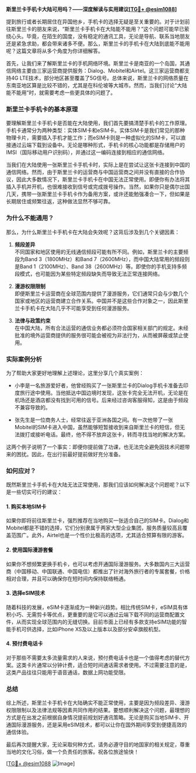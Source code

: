 **斯里兰卡手机卡大陆可用吗？——深度解读与实用建议[[TG💪+ @esim1088](https://t.me/s/esim1088)]**

提到旅行或者长期居住在异国他乡，手机卡的选择无疑是至关重要的。对于计划前往斯里兰卡的朋友来说，“斯里兰卡手机卡在大陆能不能用？”这个问题可能早已萦绕心头。毕竟，在陌生的国度，没有稳定的通讯工具，无论是导航、联系当地朋友还是紧急求助，都会带来诸多不便。那么，斯里兰卡的手机卡在大陆到底能不能用呢？这篇文章将从多个角度为你详细解答。

首先，让我们来了解斯里兰卡的手机网络环境。斯里兰卡是南亚的一个岛国，其通信网络主要由三家运营商提供服务：Dialog、Mobitel和Airtel。这三家运营商都支持4G LTE技术，部分地区甚至覆盖了5G信号。总体来说，斯里兰卡的网络质量在东南亚地区算是比较不错的，尤其是在科伦坡等大城市。然而，当我们讨论“大陆能不能用”时，就需要考虑一些更具体的问题了。

### 斯里兰卡手机卡的基本原理

要理解斯里兰卡手机卡是否能在大陆使用，我们首先要搞清楚手机卡的工作原理。手机卡通常分为两种类型：实体SIM卡和eSIM卡。实体SIM卡是我们常见的那种物理卡片，需要插入手机才能工作；而eSIM卡则是一种虚拟化的SIM卡，可以直接通过云端下载到设备中。无论是哪种形式，手机卡的核心功能都是存储用户的IMSI（国际移动用户识别码），并通过这一编码连接到相应的通信网络。

当我们在大陆使用一张斯里兰卡手机卡时，实际上是在尝试让这张卡连接到中国的通信网络。然而，由于斯里兰卡的运营商与中国运营商之间并没有直接的合作协议，因此大多数情况下，斯里兰卡手机卡在中国无法正常使用。即便你有办法将其插入手机并开机，也很难接收到信号或完成拨号操作。当然，如果你只是偶尔出国几天，携带一张斯里兰卡手机卡作为备用方案，或许还能勉强凑合一下，但如果是长期居住或频繁往返，这种做法显然不够可靠。

### 为什么不能通用？

那么，为什么斯里兰卡手机卡在大陆会失效呢？这背后涉及到几个关键因素：

1. **频段差异**  
   不同国家和地区使用的无线通信频段可能有所不同。例如，斯里兰卡的主要频段为Band 3（1800MHz）和Band 7（2600MHz），而中国大陆常用的频段则是Band 1（2100MHz）、Band 38（2600MHz）等。即使你的手机支持多频段模式，也可能因为某些特定频段缺失而导致无法正常连接网络。

2. **漫游权限限制**  
   即便斯里兰卡运营商在全球范围内提供了漫游服务，它们通常只会与少数几个国家或地区的运营商建立合作关系。中国并不是这些合作对象之一，因此斯里兰卡手机卡在大陆几乎不可能享受到任何漫游服务。

3. **法律与政策约束**  
   在中国大陆，所有合法运营的通信业务都必须符合国家相关部门的规定。未经批准的境外运营商提供的服务很可能会被视为非法行为，从而被屏蔽或禁止使用。

### 实际案例分析

为了帮助大家更好地理解上述理论，这里分享几个真实案例：

- 小李是一名旅游爱好者，他曾经购买了一张斯里兰卡的Dialog手机卡准备去印度旅行途中使用。当他抵达中国边境时发现，这张卡完全无法开机，无论是在机场还是酒店都没有找到可用的信号。后来经过咨询客服得知，这是由于频段不兼容导致的。
  
- 张先生是一位商务人士，经常往返于亚洲各国之间。有一次他带了一张Mobitel的SIM卡进入中国，虽然能够短暂接收到来自斯里兰卡的短信，但无法拨打或接听电话。最终，他不得不放弃这张卡，转而寻找当地的解决方案。

这两个例子说明了一个事实：即便你提前做了功课，也无法完全避免因技术问题带来的困扰。因此，在出行前最好提前做好充分准备。

### 如何应对？

既然斯里兰卡手机卡在大陆无法正常使用，那我们应该如何解决这个问题呢？以下是一些切实可行的建议：

#### 1. 购买本地SIM卡
如果你即将前往斯里兰卡，强烈推荐在当地购买一张适合自己的SIM卡。Dialog和Mobitel都是不错的选择，它们分别隶属于两家大型企业集团，服务质量较高且覆盖范围广。此外，Airtel也是一个性价比极高的选项，尤其适合预算有限的游客。

#### 2. 使用国际漫游套餐
如果你不想频繁更换手机卡，也可以考虑开通国际漫游服务。大多数国内三大运营商（中国移动、中国联通、中国电信）都推出了针对海外旅行者的专属套餐，价格相对合理，并且可以确保你在短时间内保持联络畅通。

#### 3. 选择eSIM技术
随着科技的发展，eSIM卡逐渐成为一种新兴趋势。相比传统SIM卡，eSIM具有体积小巧、无需剪卡等优点，更重要的是它可以通过云端下载不同的运营商配置文件，从而实现全球范围内的无缝切换。目前市面上已经有多款支持eSIM功能的智能手机可供选择，比如iPhone XS及以上版本以及部分安卓旗舰机型。

#### 4. 预付费电话卡
对于那些不需要太多流量需求的人来说，预付费电话卡也是一个值得考虑的替代方案。这类卡片通常以分钟计费，适合短时间通话需求者使用。不过需要注意的是，这类产品往往只能用于语音通话，数据上网功能受限。

### 总结

综上所述，斯里兰卡手机卡在大陆确实不能正常使用，主要是因为频段差异、漫游权限限制以及法律法规等因素共同作用的结果。要想顺利解决这个问题，最理想的方式是在出发之前根据自身情况提前规划好通讯策略。无论是购买当地SIM卡、开通国际漫游服务，还是采用eSIM技术，都可以让你在国外期间享受到便捷高效的通信体验。

最后再次提醒大家，无论采取何种方式，请务必遵守目的地国家的相关规定，尊重当地的文化习俗，做一个负责任的旅客。祝各位旅途愉快！

[[TG💪+ @esim1088](https://t.me/s/esim1088) ![Image](https://i.postimg.cc/4NQfJmqS/Snipaste-2025-05-13-00-14-12.png)]